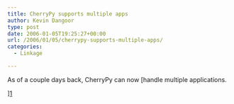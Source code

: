 ```yaml
---
title: CherryPy supports multiple apps
author: Kevin Dangoor
type: post
date: 2006-01-05T19:25:27+00:00
url: /2006/01/05/cherrypy-supports-multiple-apps/
categories:
  - Linkage

---
```

As of a couple days back, CherryPy can now [handle multiple applications.
  
][1]

 [1]: http://www.cherrypy.org/ticket/145